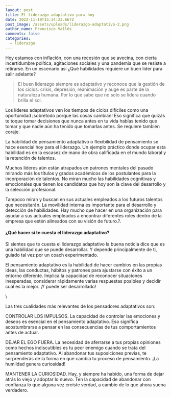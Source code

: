 ```yaml
---
layout: post
title: El liderazgo adaptativo para hoy
date: 2022-11-19T15:34:23.667Z
post_image: /assets/uploads/liderazgo-adaptativo-2.png
author_name: Francisco Vallés
comments: false
categories:
  - liderazgo
---
```

<p>Hoy estamos con inflación, con una recesión que se avecina, con cierta incertidumbre política, agitaciones sociales y una pandemia que se resiste a retirarse. En un escenario así ¿Qué habilidades requiere un buen líder para salir adelante?</p>
  <blockquote>
      <p>El buen liderazgo siempre es adaptativo y reconoce que la gestión de los ciclos: crisis, depresión, reanimación y auge es parte de la naturaleza humana. Por lo que sabe que no solo se lidera cuando brilla el sol.</p>
  </blockquote>							
  <p> Los líderes adaptativos ven los tiempos de ciclos difíciles como una oportunidad ¡sobretodo porque las cosas cambian! Eso significa que quizás te toque tomar decisiones que nunca antes en tu vida habías tenido que tomar y que nadie aún ha tenido que tomarlas antes. Se requiere también coraje. </p>

<p>La habilidad de pensamiento adaptativo o flexibilidad de pensamiento se hace esencial hoy para el liderazgo. Un ejemplo práctico donde ocupar esta habilidad es en la escasez de mano de obra calificada en el mundo laboral y la retención de talentos.</p>

<p>Muchos líderes aún están atrapados en patrones mentales del pasado mirando más los títulos y grados académicos de los postulantes para la incorporación de talentos. No miran mucho las habilidades cognitivas y emocionales que tienen los candidatos que hoy son la clave del  desarrollo y la selección profesional. </p>

<p>Tampoco miran y buscan en sus actuales empleados a los futuros talentos que necesitarán. La movilidad interna es importante para el desarrollo y detección de habilidades. Hay mucho que hacer en una organización para ayudar a sus actuales empleados a encontrar diferentes roles dentro de la empresa que estén alineados con su visión de futuro.?.</p>

  <h4>¿Qué hacer si te cuesta el liderazgo adaptativo?</h4>
  <p>Si sientes que te cuesta el liderazgo adaptativo la buena noticia dice que es una habilidad que se puede desarrollar. Y depende principalmente de ti, guiado tal vez por un coach experimentado.</p>

<p>El pensamiento adaptativo es la habilidad de hacer cambios en las propias ideas, las conductas, hábitos y patrones para ajustarse con éxito a un entorno diferente. Implica la capacidad de reconocer situaciones inesperadas, considerar rápidamente varias respuestas posibles y decidir cuál es la mejor. ¡Y puede ser desarrollado!</p>\
  <div class="img-blog left-blog-img">
      <img src="{{'/assets/img/blog/b3.jpg' | relative_url }}" alt="">
  </div>
  <div class="img-blog right-blog-img">
      <img src="{{'/assets/img/blog/b4.jpg' | relative_url }}" alt="">
  </div>
  <p>Las tres cualidades más relevantes de los pensadores adaptativos son:</p>

<p>CONTROLAR LOS IMPULSOS.  La capacidad de controlar las emociones y deseos es esencial en el pensamiento adaptativo. Eso significa acostumbrarse a pensar en las consecuencias de tus comportamientos antes de actuar.</p>

<p>DEJAR EL EGO FUERA. La necesidad de aferrarse a tus propias opiniones como hechos indiscutibles es tu peor enemigo cuando se trata del pensamiento adaptativo. Al abandonar tus suposiciones previas, te sorprenderás de la forma en que cambia tu proceso de pensamiento. ¡La humildad genera curiosidad!</p

<p>MANTENER  LA CURIOSIDAD. Hay, y siempre ha habido, una forma de dejar atrás lo viejo y adoptar lo nuevo. Ten la capacidad de abandonar con confianza lo que alguna vez creíste verdad, a cambio de lo que ahora suena verdadero.</p>